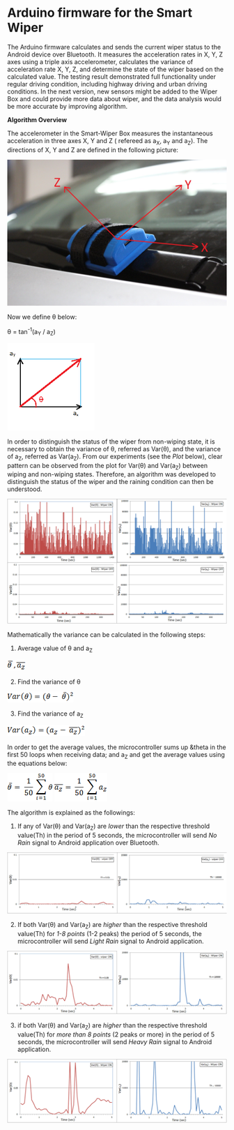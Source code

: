 **Arduino firmware for the Smart Wiper**
===================================

The Arduino firmware calculates and sends the current wiper status to the Android device over Bluetooth. It measures the acceleration rates in X, Y, Z axes using a triple axis accelerometer, calculates the variance of acceleration rate X, Y, Z, and determine the state of the wiper based on the calculated value. The testing result demonstrated full functionality under regular driving condition, including highway driving and urban driving conditions. In the next version, new sensors might be added to the Wiper Box and could provide more data about wiper, and the data analysis would be more accurate by improving algorithm. 

**Algorithm Overview**

The accelerometer in the Smart-Wiper Box measures the instantaneous acceleration in three axes X, Y and Z ( refereed as a<sub>X</sub>, a<sub>Y</sub> and a<sub>Z</sub>). The directions of X, Y and Z are defined in the following picture:

![car_orientation](https://github.com/openxc/smart-wiper/raw/master/Arduino/Docs/car_orientation.JPG)


Now we define &theta; below:

&theta; = tan<sup>-1</sup>(a<sub>Y</sub> / a<sub>Z</sub>)

![theta](https://github.com/openxc/smart-wiper/raw/master/Arduino/Docs/theta.png)

In order to distinguish the status of the wiper from non-wiping state, it is necessary to obtain the variance of &theta;, referred as Var(&theta;), and the variance of a<sub>Z</sub>, referred as Var(a<sub>Z</sub>). From our experiments (see the *Plot* below), clear pattern can be observed from the plot for Var(&theta;) and Var(a<sub>Z</sub>) between wiping and non-wiping states. Therefore, an algorithm was developed to distinguish the status of the wiper and the raining condition can then be understood.

![Wiping Waves](https://github.com/openxc/smart-wiper/raw/master/Arduino/Docs/wipingwaves.png)

Mathematically the variance can be calculated in the following steps: 

1. Average value of &theta; and a<sub>Z</sub>

  ![equ1](https://github.com/openxc/smart-wiper/raw/master/Arduino/Docs/equ1.png)

2. Find the variance of &theta;

  ![equ2](https://github.com/openxc/smart-wiper/raw/master/Arduino/Docs/equ2.png)

3. Find the variance of a<sub>Z</sub>

  ![equ3](https://github.com/openxc/smart-wiper/raw/master/Arduino/Docs/equ3.png) 

In order to get the average values, the microcontroller sums up &theta in the first 50 loops when receiving data; and a<sub>Z</sub> and get the average values using the equations below:

![equ4](https://github.com/openxc/smart-wiper/raw/master/Arduino/Docs/equ4.png)
![equ5](https://github.com/openxc/smart-wiper/raw/master/Arduino/Docs/equ5.png)

The algorithm is explained as the followings: 


1. If any of Var(&theta;) and Var(a<sub>Z</sub>) are *lower* than the respective threshold value(Th) in the period of 5 seconds, the microcontroller will send *No Rain* signal to Android application over Bluetooth.


  ![no rain](https://github.com/openxc/smart-wiper/raw/master/Arduino/Docs/no_rain.png)


2. If both Var(&theta;) and Var(a<sub>Z</sub>) are *higher* than the respective threshold value(Th) for *1-8 points* (1-2 peaks) the period of 5 seconds, the microcontroller will send *Light Rain* signal to Android application. 


  ![light rain](https://github.com/openxc/smart-wiper/raw/master/Arduino/Docs/light_rain.png)
 
 
3. if both Var(&theta;) and Var(a<sub>Z</sub>) are *higher* than the respective threshold value(Th) for *more than 8 points* (2 peaks or more) in the period of 5 seconds, the microcontroller will send *Heavy Rain* signal to Android application. 


  ![heavy rain](https://github.com/openxc/smart-wiper/raw/master/Arduino/Docs/heavy_rain.png)


